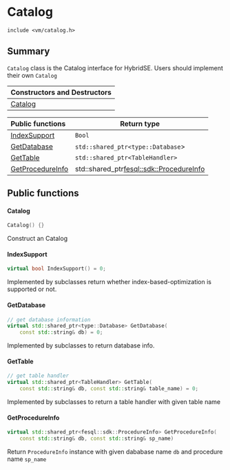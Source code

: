 # Catalog

`include <vm/catalog.h>`

## Summary

 `Catalog` class is the Catalog interface for HybridSE. Users should implement their own  `Catalog`

| Constructors and Destructors |
| :--------------------------- |
| [Catalog](#Catalog)          |

| Public functions                      | Return type                                |
| :------------------------------------ | ------------------------------------------ |
| [IndexSupport](#IndexSupport)         | `Bool`                                     |
| [GetDatabase](#GetDatabase)           | `std::shared_ptr<type::Database`>          |
| [GetTable](#GetTable)                 | `std::shared_ptr<TableHandler>`            |
| [GetProcedureInfo](#GetProcedureInfo) | std::shared_ptr<fesql::sdk::ProcedureInfo> |

## Public functions

#### Catalog

```c++
Catalog() {}
```

Construct an Catalog 

#### IndexSupport

```c++
virtual bool IndexSupport() = 0;
```

Implemented by subclasses return whether index-based-optimization is supported or not.

#### GetDatabase

```c++
// get database information
virtual std::shared_ptr<type::Database> GetDatabase(
    const std::string& db) = 0;
```

Implemented by subclasses to return database info.

#### GetTable

```c++
// get table handler
virtual std::shared_ptr<TableHandler> GetTable(
    const std::string& db, const std::string& table_name) = 0;
```

Implemented by subclasses to return a  table handler with given table name

#### GetProcedureInfo

```c++
virtual std::shared_ptr<fesql::sdk::ProcedureInfo> GetProcedureInfo(
    const std::string& db, const std::string& sp_name)
```

Return `ProcedureInfo` instance with given dababase name `db` and procedure name `sp_name`